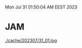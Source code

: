 Mon Jul 31 01:50:04 AM EEST 2023
# JAM
<a href='./cache/202307/31_01.log'>./cache/202307/31_01.log</a>

